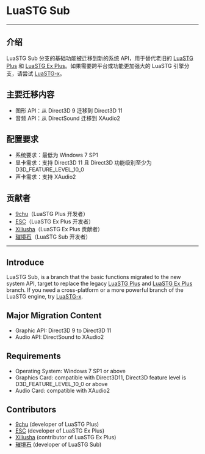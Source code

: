 # LuaSTG Sub

---

## 介绍  

LuaSTG Sub 分支的基础功能被迁移到新的系统 API，用于替代老旧的 [LuaSTG Plus](https://github.com/9chu/LuaSTGPlus) 和 [LuaSTG Ex Plus](https://github.com/Legacy-LuaSTG-Engine/Legacy-LuaSTG-Ex-Plus)。如果需要跨平台或功能更加强大的 LuaSTG 引擎分支，请尝试 [LuaSTG-x](https://github.com/Xrysnow/LuaSTG-x)。  

## 主要迁移内容  

* 图形 API：从 Direct3D 9 迁移到 Direct3D 11  
* 音频 API：从 DirectSound 迁移到 XAudio2  

## 配置要求  

* 系统要求：最低为 Windows 7 SP1  
* 显卡需求：支持 Direct3D 11 且 Direct3D 功能级别至少为 D3D_FEATURE_LEVEL_10_0  
* 声卡需求：支持 XAudio2  

## 贡献者  

* [9chu](https://github.com/9chu)（LuaSTG Plus 开发者）  
* [ESC](https://github.com/ExboCooope)（LuaSTG Ex Plus 开发者）  
* [Xiliusha](https://github.com/Xiliusha)（LuaSTG Ex Plus 贡献者）  
* [璀境石](https://github.com/Demonese)（LuaSTG Sub 开发者）  

---

## Introduce  

LuaSTG Sub, is a branch that the basic functions migrated to the new system API, target to replace the legacy [LuaSTG Plus](https://github.com/9chu/LuaSTGPlus) and [LuaSTG Ex Plus](https://github.com/Legacy-LuaSTG-Engine/Legacy-LuaSTG-Ex-Plus) branch. If you need a cross-platform or a more powerful branch of the LuaSTG engine, try [LuaSTG-x](https://github.com/Xrysnow/LuaSTG-x).  

## Major Migration Content  

* Graphic API: Direct3D 9 to Direct3D 11  
* Audio API: DirectSound to XAudio2  

## Requirements  

* Operating System: Windows 7 SP1 or above  
* Graphics Card: compatible with Direct3D11, Direct3D feature level is D3D_FEATURE_LEVEL_10_0 or above  
* Audio Card: compatible with XAudio2  

## Contributors  

* [9chu](https://github.com/9chu) (developer of LuaSTG Plus)  
* [ESC](https://github.com/ExboCooope) (developer of LuaSTG Ex Plus)  
* [Xiliusha](https://github.com/Xiliusha) (contributor of LuaSTG Ex Plus)  
* [璀境石](https://github.com/Demonese) (developer of LuaSTG Sub)  
